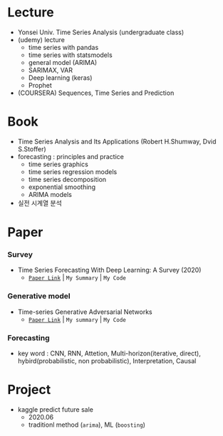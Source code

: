 # Lecture
- Yonsei Univ. Time Series Analysis (undergraduate class)
- (udemy) lecture
    - time series with pandas
    - time series with statsmodels
    - general model (ARIMA)
    - SARIMAX, VAR
    - Deep learning (keras)
    - Prophet
- (COURSERA) Sequences, Time Series and Prediction

# Book
- Time Series Analysis and Its Applications (Robert H.Shumway, Dvid S.Stoffer)
- forecasting : principles and practice
    - time series graphics
    - time series regression models
    - time series decomposition
    - exponential smoothing
    - ARIMA models
- 실전 시계열 분석

# Paper
### Survey
- Time Series Forecasting With Deep Learning: A Survey (2020)
    - [`Paper Link`](https://arxiv.org/abs/2004.13408) | `My Summary` | `My Code`
### Generative model
- Time-series Generative Adversarial Networks
    - [`Paper Link`](https://papers.nips.cc/paper/2019/file/c9efe5f26cd17ba6216bbe2a7d26d490-Paper.pdf) | `My summary` | `My Code`
### Forecasting
- key word : CNN, RNN, Attetion, Multi-horizon(iterative, direct), hybird(probabilistic, non probabilistic), Interpretation, Causal

# Project
- kaggle predict future sale
  - 2020.06
  - traditionl method (`arima`), ML (`boosting`)